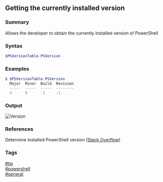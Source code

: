 ## Getting the currently installed version

### Summary
Allows the developer to obtain the currently installed version of PowerShell

### Syntax
```powershell
$PSVersionTable.PSVersion
```

### Examples
```powershell
$ $PSVersionTable.PSVersion  
  Major  Minor  Build  Revision
  -----  -----  -----  --------
  4      0      -1     -1
```

### Output
![Version](https://cloud.githubusercontent.com/assets/19519411/18795952/b11bccac-818c-11e6-9a54-4163c251d548.PNG)

### References
Determine installed PowerShell version \([Stack Overflow](http://stackoverflow.com/questions/1825585/determine-installed-powershell-version/1825807#1825807)\)

### Tags
[#tip](../../tips.md)  
[#powershell](../powershell.md)  
[#general](general.md)
